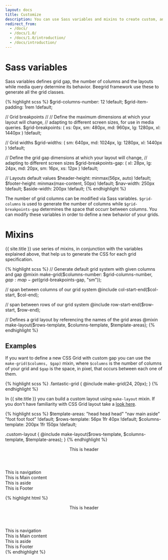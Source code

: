 ```yaml
---
layout: docs
title: Customize
description: You can use Sass variables and mixins to create custom, and responsive layouts
redirect_from:
  - /docs/
  - /docs/1.0/
  - /docs/1.0/introduction/
  - /docs/introduction/
---
```


# Sass variables

Sass variables defines grid gap, the number of columns and the layouts while media query determine its behavior. Beegrid framework use these to generate all the grid classes.

{% highlight scss %}
$grid-columns-number: 12 !default;
$grid-item-padding:   1rem !default;

// Grid breakpoints
//
// Define the maximum dimensions at which your layout will change,
// adapting to different screen sizes, for use in media queries.
$grid-breakpoints: (
  xs: 0px,
  sm: 480px,
  md: 960px,
  lg: 1280px,
  xl: 1440px
) !default;

// Grid widths
$grid-widths: (
  sm: 640px,
  md: 1024px,
  lg: 1280px,
  xl: 1440px
) !default;

// Define the grid gap dimensions at which your layout will change,
// adapting to different screen sizes
$grid-breakpoints-gap: (
  xl: 28px,
  lg: 24px,
  md: 20px,
  sm: 16px,
  xs: 12px
) !default;

// Layouts default values
$header-height:   minmax(56px, auto) !default;
$footer-height:   minmax(max-content, 50px) !default;
$nav-width:       250px !default;
$aside-width:     200px !default;
{% endhighlight %}

The number of grid columns can be modified via Sass variables. `$grid-columns` is used to generate the number of columns while `$grid-breakpoints-gap` determines the space that occurr between columns. You can modify these variables in order to define a new behavior of your grids.

# Mixins

{{ site.title }} use series of mixins, in conjunction with the variables explained above, that help us to generate the CSS for each grid specification.

{% highlight scss %}
// Generate default grid system with given columns and gap
@mixin make-grid($columns-number: $grid-columns-number, $gap: map-get($grid-breakpoints-gap, "sm"));

// span between columns of our grid system
@include col-start-end($col-start, $col-end);

// span between rows of our grid system
@include row-start-end($row-start, $row-end);

// Defines a grid layout by referencing the names of the grid areas
@mixin make-layout($rows-template, $columns-template, $template-areas);
{% endhighlight %}

## Examples

If you want to define a new CSS Grid with custom gap you can use the `make-grid($columns, $gap)` mixin, where `$columns` is the number of columns of your grid and `$gap` is the space, in pixel, that occurs between each one of them.

{% highlight scss %}
.fantastic-grid {
  @include make-grid(24, 20px);
}
{% endhighlight %}

In {{ site.title }} you can build a custom layout using `make-layout` mixin. If you don't have familiarity with CSS Grid layout take a [look here](https://developer.mozilla.org/en-US/docs/Web/CSS/CSS_Grid_Layout).

{% highlight scss %}
$template-areas: "head head head" "nav main aside" "foot foot foot" !default;
$rows-template: 56px 1fr 40px !default;
$columns-template: 200px 1fr 150px !default;

.custom-layout {
  @include make-layout($rows-template, $columns-template, $template-areas);
}
{% endhighlight %}

<div class="docs-example">
  <div class="layout-7" style="max-height: 400px;">
    <header>This is header</header>
    <nav>This is navigation</nav>
    <main>This is Main content</main>
    <aside>This is aside</aside>
    <footer>This is Footer</footer>
  </div>
</div>

{% highlight html %}
<div class="custom-layout">
  <header>This is header</header>
  <nav>This is navigation</nav>
  <main>This is Main content</main>
  <aside>This is aside</aside>
  <footer>This is Footer</footer>
</div>
{% endhighlight %}

